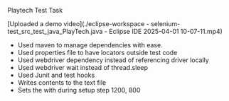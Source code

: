 Playtech Test Task

[Uploaded a demo video](./eclipse-workspace - selenium-test_src_test_java_PlayTech.java - Eclipse IDE 2025-04-01 10-07-11.mp4)

* Used maven to manage dependencies with ease.
* Used properties file to have locators outside test code
* Used webdriver dependency instead of referencing driver locally
* Used webdriver wait instead of thread.sleep
* Used Junit and test hooks
* Writes contents to the text file
* Sets the with during setup step 1200, 800

